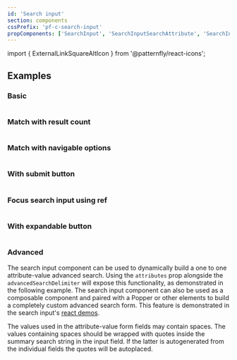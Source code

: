 ```yaml
---
id: 'Search input'
section: components
cssPrefix: 'pf-c-search-input'
propComponents: ['SearchInput', 'SearchInputSearchAttribute', 'SearchInputExpandable']
---
```


import { ExternalLinkSquareAltIcon } from '@patternfly/react-icons';

## Examples

### Basic

```ts file='./SearchInputBasic.tsx'
```

### Match with result count

```ts file='./SearchInputWithResultCount.tsx'
```

### Match with navigable options

```ts file='./SearchInputWithNavigableOptions.tsx'
```

### With submit button

```ts file='./SearchInputWithSubmitButton.tsx'
```

### Focus search input using ref

```ts file='./SearchInputFocusSearch.tsx'
```

### With expandable button

```ts file='./SearchInputWithExpandable.tsx'
```

### Advanced

The search input component can be used to dynamically build a one to one attribute-value advanced search.
Using the `attributes` prop alongside the `advancedSearchDelimiter` will expose this functionality, as demonstrated in
the following example. The search input component can also be used as a composable component and paired with a Popper 
or other elements to build a completely custom advanced search form. This feature is demonstrated 
in the search input's <a href="/components/search-input/react-demos">react demos</a>.

The values used in the attribute-value form fields may contain spaces. The values containing spaces
should be wrapped with quotes inside the summary search string in the input field. If the latter is
autogenerated from the individual fields the quotes will be autoplaced.

```ts file='./SearchInputAdvanced.tsx'
```
